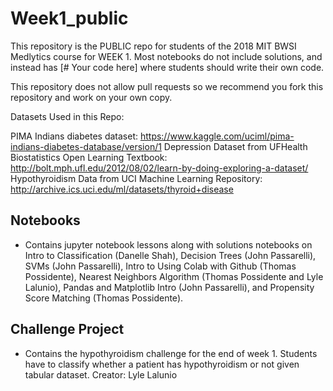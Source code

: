 # Week1_public

This repository is the PUBLIC repo for students of the 2018 MIT BWSI Medlytics course for WEEK 1.  Most notebooks do not include solutions, and instead has [# Your code here] where students should write their own code.

This repository does not allow pull requests so we recommend you fork this repository and work on your own copy.

Datasets Used in this Repo:

PIMA Indians diabetes dataset: https://www.kaggle.com/uciml/pima-indians-diabetes-database/version/1
Depression Dataset from UFHealth Biostatistics Open Learning Textbook: http://bolt.mph.ufl.edu/2012/08/02/learn-by-doing-exploring-a-dataset/
Hypothyroidism Data from UCI Machine Learning Repository: http://archive.ics.uci.edu/ml/datasets/thyroid+disease

## Notebooks
 - Contains jupyter notebook lessons along with solutions notebooks on Intro to Classification (Danelle Shah), Decision Trees (John Passarelli), SVMs (John Passarelli), Intro to Using Colab with Github (Thomas Possidente), Nearest Neighbors Algorithm (Thomas Possidente and Lyle Lalunio), Pandas and Matplotlib Intro (John Passarelli), and Propensity Score Matching (Thomas Possidente).

## Challenge Project
- Contains the hypothyroidism challenge for the end of week 1. Students have to classify whether a patient has hypothyroidism or not given tabular dataset. Creator: Lyle Lalunio
